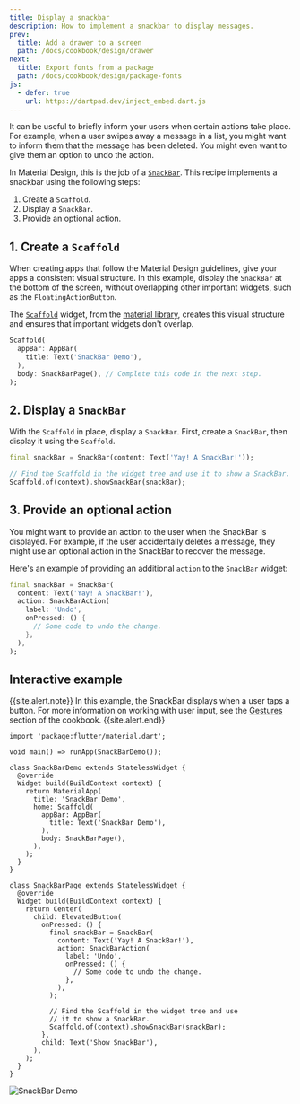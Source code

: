 ```yaml
---
title: Display a snackbar
description: How to implement a snackbar to display messages.
prev:
  title: Add a drawer to a screen
  path: /docs/cookbook/design/drawer
next:
  title: Export fonts from a package
  path: /docs/cookbook/design/package-fonts
js:
  - defer: true
    url: https://dartpad.dev/inject_embed.dart.js
---
```


It can be useful to briefly inform your users when certain actions
take place. For example, when a user swipes away a message in a list,
you might want to inform them that the message has been deleted.
You might even want to give them an option to undo the action.

In Material Design, this is the job of a [`SnackBar`][].
This recipe implements a snackbar using the following steps:

  1. Create a `Scaffold`.
  2. Display a `SnackBar`.
  3. Provide an optional action.

## 1. Create a `Scaffold`

When creating apps that follow the Material Design guidelines,
give your apps a consistent visual structure.
In this example, display the `SnackBar` at the bottom of the screen,
without overlapping other important
widgets, such as the `FloatingActionButton`.

The [`Scaffold`][] widget, from the [material library][],
creates this visual structure and ensures that important
widgets don't overlap.

<!-- skip -->
```dart
Scaffold(
  appBar: AppBar(
    title: Text('SnackBar Demo'),
  ),
  body: SnackBarPage(), // Complete this code in the next step.
);
```

## 2. Display a `SnackBar`

With the `Scaffold` in place, display a `SnackBar`.
First, create a `SnackBar`, then display it using the `Scaffold`.

<!-- skip -->
```dart
final snackBar = SnackBar(content: Text('Yay! A SnackBar!'));

// Find the Scaffold in the widget tree and use it to show a SnackBar.
Scaffold.of(context).showSnackBar(snackBar);
```

## 3. Provide an optional action

You might want to provide an action to the user when
the SnackBar is displayed.
For example, if the user accidentally deletes a message,
they might use an optional action in the SnackBar to recover
the message.

Here's an example of providing
an additional `action` to the `SnackBar` widget:

<!-- skip -->
```dart
final snackBar = SnackBar(
  content: Text('Yay! A SnackBar!'),
  action: SnackBarAction(
    label: 'Undo',
    onPressed: () {
      // Some code to undo the change.
    },
  ),
);
```

## Interactive example

{{site.alert.note}}
  In this example, the SnackBar displays when a user taps a button.
  For more information on working with user input,
  see the [Gestures][] section of the cookbook.
{{site.alert.end}}

```run-dartpad:theme-light:mode-flutter:run-true:width-100%:height-600px:split-60:ga_id-interactive_example
import 'package:flutter/material.dart';

void main() => runApp(SnackBarDemo());

class SnackBarDemo extends StatelessWidget {
  @override
  Widget build(BuildContext context) {
    return MaterialApp(
      title: 'SnackBar Demo',
      home: Scaffold(
        appBar: AppBar(
          title: Text('SnackBar Demo'),
        ),
        body: SnackBarPage(),
      ),
    );
  }
}

class SnackBarPage extends StatelessWidget {
  @override
  Widget build(BuildContext context) {
    return Center(
      child: ElevatedButton(
        onPressed: () {
          final snackBar = SnackBar(
            content: Text('Yay! A SnackBar!'),
            action: SnackBarAction(
              label: 'Undo',
              onPressed: () {
                // Some code to undo the change.
              },
            ),
          );

          // Find the Scaffold in the widget tree and use
          // it to show a SnackBar.
          Scaffold.of(context).showSnackBar(snackBar);
        },
        child: Text('Show SnackBar'),
      ),
    );
  }
}
```

<noscript>
  <img src="/images/cookbook/snackbar.gif" alt="SnackBar Demo" class="site-mobile-screenshot" />
</noscript>


[Gestures]: /docs/cookbook#gestures
[`Scaffold`]: {{site.api}}/flutter/material/Scaffold-class.html
[`SnackBar`]: {{site.api}}/flutter/material/SnackBar-class.html
[material library]: {{site.api}}/flutter/material/material-library.html
